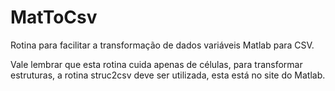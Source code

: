 # MatToCsv

Rotina para facilitar a transformação de dados variáveis Matlab para CSV.

Vale lembrar que esta rotina cuida apenas de células, para transformar estruturas, a rotina struc2csv deve ser utilizada, esta está no site do Matlab.